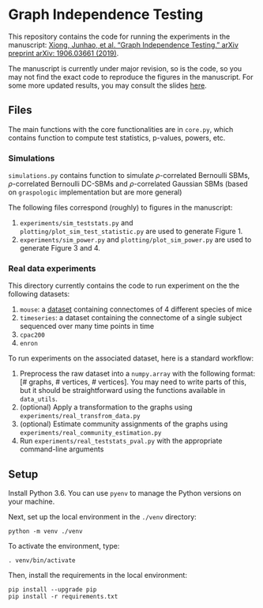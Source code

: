 # Graph Independence Testing

This repository contains the code for running the experiments in the manuscript: [Xiong, Junhao, et al. “Graph Independence Testing.” arXiv preprint arXiv: 1906.03661 (2019)](https://arxiv.org/abs/1906.03661). 

The manuscript is currently under major revision, so is the code, so you may not find the exact code to reproduce the figures in the manuscript. For some more updated results, you may consult the slides [here](https://drive.google.com/drive/folders/1nd0Nfo4pknZiNQvi45INnvo6xjMIfP-d?usp=sharing). 

## Files

The main functions with the core functionalities are in `core.py`, which contains function to compute test statistics, p-values, powers, etc.


### Simulations

`simulations.py` contains function to simulate $\rho$-correlated Bernoulli SBMs, $\rho$-correlated Bernoulli DC-SBMs and $\rho$-correlated Gaussian SBMs (based on `graspologic` implementation but are more general)

The following files correspond (roughly) to figures in the manuscript: 
1. `experiments/sim_teststats.py` and `plotting/plot_sim_test_statistic.py` are used to generate Figure 1.
2. `experiments/sim_power.py` and `plotting/plot_sim_power.py` are used to generate Figure 3 and 4.


### Real data experiments

This directory currently contains the code to run experiment on the the following datasets:
1. `mouse`: a [dataset](https://github.com/v715/popcon/tree/master/popcon/datasets/data/duke) containing connectomes of 4 different species of mice
2. `timeseries`: a dataset containing the connectome of a single subject sequenced over many time points in time
3. `cpac200`
4. `enron`

To run experiments on the associated dataset, here is a standard workflow:
1. Preprocess the raw dataset into a `numpy.array` with the following format: [# graphs, # vertices, # vertices]. You may need to write parts of this, but it should be straightforward using the functions available in `data_utils`.
2. (optional) Apply a transformation to the graphs using `experiments/real_transfrom_data.py` 
3. (optional) Estimate community assignments of the graphs using `experiments/real_community_estimation.py`
4. Run `experiments/real_teststats_pval.py` with the appropriate command-line arguments

## Setup

Install Python 3.6. You can use `pyenv` to manage the Python versions on your machine.

Next, set up the local environment in the `./venv` directory:

```
python -m venv ./venv
``` 

To activate the environment, type:
```
. venv/bin/activate
```

Then, install the requirements in the local environment:
```
pip install --upgrade pip
pip install -r requirements.txt
```
